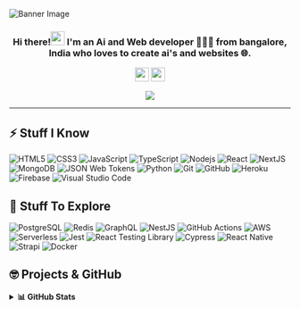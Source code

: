 ![Banner Image](https://imgur.com/fy00RzY.png)
<h3 align="center">Hi there!<img src="https://media.giphy.com/media/hvRJCLFzcasrR4ia7z/giphy.gif" width="25"> I'm an Ai and Web developer 👨🏻‍💻 from bangalore, India who loves to create ai's and websites 🌐.</h3>

<p align="center">
  <a href="mailto:athishnsofficial@gmail.com" target="_blank"><img height="25" src = "https://img.shields.io/badge/gmail-c14438?&style=for-the-badge&logo=gmail&logoColor=white"></a>
  <a href="https://athish-portfolio.vercel.app/" target="_blank"><img height="25" src = "https://img.shields.io/badge/Website-3b5998?style=for-the-badge&logo=google-chrome&logoColor=white"></a>
</p>
<p align="center"><img src="https://komarev.com/ghpvc/?username=athish-ns&color=red"</p>

----

## ⚡ Stuff I Know

![HTML5](https://img.shields.io/badge/-HTML5-E34F26?style=flat-square&logo=html5&logoColor=white)
![CSS3](https://img.shields.io/badge/-CSS3-1572B6?style=flat-square&logo=css3)
![JavaScript](https://img.shields.io/badge/-JavaScript-F7DF1E?style=flat-square&logo=javascript&logoColor=black)
![TypeScript](https://img.shields.io/badge/-TypeScript-007ACC?style=flat-square&logo=typescript&logoColor=white)
![Nodejs](https://img.shields.io/badge/-Nodejs-339933?style=flat-square&logo=Node.js&logoColor=white)
![React](https://img.shields.io/badge/-React-61DAFB?style=flat-square&logo=react&logoColor=black)
![NextJS](https://img.shields.io/badge/-Next.js-000000?style=flat-square&logo=next.js)
![MongoDB](https://img.shields.io/badge/-MongoDB-47A248?style=flat-square&logo=mongodb&logoColor=white)
![JSON Web Tokens](https://img.shields.io/badge/-JWT-000000?style=flat-square&logo=json-web-tokens&logoColor=white)
![Python](https://img.shields.io/badge/-Python-3776AB?style=flat-square&logo=Python&logoColor=white)
![Git](https://img.shields.io/badge/-Git-black?style=flat-square&logo=git)
![GitHub](https://img.shields.io/badge/-GitHub-181717?style=flat-square&logo=github)
![Heroku](https://img.shields.io/badge/-Heroku-430098?style=flat-square&logo=heroku)
![Firebase](https://img.shields.io/badge/-Firebase-FFCA28?style=flat-square&logo=firebase&logoColor=black)
![Visual Studio Code](https://img.shields.io/badge/-VSCode-007ACC?style=flat-square&logo=visual-studio-code&logoColor=white)

## 🤔 Stuff To Explore

![PostgreSQL](https://img.shields.io/badge/-PostgreSQL-336791?style=flat-square&logo=postgresql&logoColor=white)
![Redis](https://img.shields.io/badge/-Redis-DC382D?style=flat-square&logo=redis&logoColor=white)
![GraphQL](https://img.shields.io/badge/-GraphQL-E10098?style=flat-square&logo=graphql&logoColor=white)
![NestJS](https://img.shields.io/badge/-NestJS-E0234E?style=flat-square&logo=nestjs&logoColor=white)
![GitHub Actions](https://img.shields.io/badge/-GithubActions-2088FF?style=flat-square&logo=github-actions&logoColor=white)
![AWS](https://img.shields.io/badge/-AWS-232F3E?style=flat-square&logo=amazon-aws)
![Serverless](https://img.shields.io/badge/-Serverless-FD5750?style=flat-square&logo=serverless&logoColor=white)
![Jest](https://img.shields.io/badge/-Jest-C21325?style=flat-square&logo=jest&logoColor=white)
![React Testing Library](https://img.shields.io/badge/-RTL-E33332?style=flat-square&logo=testing-library&logoColor=white)
![Cypress](https://img.shields.io/badge/-Cypress-17202C?style=flat-square&logo=cypress&logoColor=white)
![React Native](https://img.shields.io/badge/-ReactNative-61DAFB?style=flat-square&logo=react&logoColor=black)
![Strapi](https://img.shields.io/badge/-Strapi-2F2E8B?style=flat-square&logo=strapi&logoColor=white)
![Docker](https://img.shields.io/badge/-Docker-2496ED?style=flat-square&logo=docker&logoColor=white)

## 🤓 Projects & GitHub

<details>
  <summary><b>📊 GitHub Stats</b></summary>
  <br />
  <img height="180em" src="https://github-readme-stats.vercel.app/api?username=athish-ns&bg_color=0D1117&title_color=f9826c&text_color=fdfdfd&icon_color=f9826c&show_icons=true&hide_border=true&&count_private=true&include_all_commits=true" />
  &nbsp;&nbsp;&nbsp;
  <img height="180em" src="https://github-readme-stats.vercel.app/api/top-langs/?username=athish-ns&bg_color=0D1117&title_color=f9826c&text_color=fdfdfd&show_icons=true&hide_border=true&layout=compact" />
</details>



<div align="center">
  

</div>
